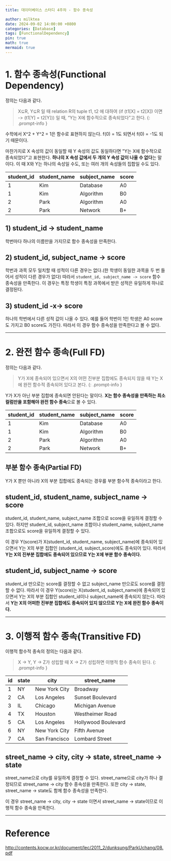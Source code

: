 ```yaml
---
title: 데이터베이스 스터디 4주차 - 함수 종속성

author: milktea
date: 2024-09-02 14:00:00 +0800
categories: [Database]
tags: [FunctionalDependency]
pin: true
math: true
mermaid: true
---
```

# 1. 함수 종속성(Functional Dependency)

정의는 다음과 같다.

> X⊆R, Y⊆R 일 때 relation R의 tuple t1, t2 에 대하여 (if (t1[X] = t2[X]) 이면 -> (t1[Y] = t2[Y])) 일 때, “Y는 X에 함수적으로 종속되었다"고 한다.
{: .prompt-info }

수학에서 X^2 + Y^2 = 1은 함수로 표현하지 않는다.
f(0) = 1도 되면서 f(0) = -1도 되기 때문이다.

마찬가지로 X 속성의 값이 동일할 때 Y 속성의 값도 동일하다면 "Y는 X에 함수적으로 종속되었다"고 표현한다.
**하나의 X 속성 값에서 두 개의 Y 속성 값이 나올 수 없다**는 말이다.
이 때 X와 Y는 하나의 속성일 수도, 또는 여러 개의 속성들의 집합일 수도 있다.

| student_id | student_name | subject_name | score |
|------------|--------------|--------------|-------|
| 1          | Kim          | Database     | A0    |
| 1          | Kim          | Algorithm    | B0    |
| 2          | Park         | Algorithm    | A0    |
| 2          | Park         | Network      | B+    |

## 1) student_id -> student_name

학번마다 하나의 이름만을 가지므로 함수 종속성을 만족한다.

## 2) student_id, subject_name -> score

학번과 과목 모두 일치할 때 성적이 다른 경우는 없다.(한 학생이 동일한 과목을 두 번 들어서 성적이 다른 경우가 없다)
따라서 `student_id, subject_name -> score` 함수 종속성을 만족한다.
이 경우는 특정 학생이 특정 과목에서 받은 성적은 유일하게 하나로 결정된다.

## 3) student_id -x-> score

하나의 학번에서 다른 성적 값이 나올 수 있다.
예를 들어 학번이 1인 학생은 A0 score도 가지고 B0 score도 가진다.
따라서 이 경우 함수 종속성을 만족한다고 볼 수 없다.

---
# 2. 완전 함수 종속(Full FD)

정의는 다음과 같다.

> Y가 X에 종속되어 있으면서 X의 어떤 진부분 집합에도 종속되지 않을 때 Y는 X에 완전 함수적 종속되어 있다고 본다.
{: .prompt-info }

Y가 X가 아닌 부분 집합에 종속되면 안된다는 말이다.
**X는 함수 종속성을 만족하는 최소 컬럼만을 포함해야 완전 함수 종속**으로 볼 수 있다.

| student_id | student_name | subject_name | score |
|------------|--------------|--------------|-------|
| 1          | Kim          | Database     | A0    |
| 1          | Kim          | Algorithm    | B0    |
| 2          | Park         | Algorithm    | A0    |
| 2          | Park         | Network      | B+    |

## 부분 함수 종속(Partial FD)
Y가 X 뿐만 아니라 X의 부분 집합에도 종속되는 경우를 부분 함수적 종속이라고 한다.

## student_id, student_name, subject_name -> score

student_id, student_name, subject_name 조합으로 score을 유일하게 결정할 수 있다.
하지만 student_id, subject_name 조합이나 student_name, subject_name 조합으로도 score을 유일하게 결정할 수 있다.

이 경우 Y(score)가 X(student_id, student_name, subject_name)에 종속되어 있으면서 Y는 X의 부분 집합인 (student_id, subject_score)에도 종속되어 있다.
따라서 **Y는 X의 진부분 집합에도 종속되어 있으므로 Y는 X에 부분 함수 종속이다.**

## student_id, subject_name -> score

student_id 만으로는 score를 결정할 수 없고 subject_name 만으로도 score를 결정할 수 없다.
따라서 이 경우 Y(score)는 X(student_id, subject_name)에 종속되어 있으면서 Y는 X의 부분 집합인 student_id이나 subject_name에 종속되지 않는다.
따라서 **Y는 X의 어떠한 진부분 집합에도 종속되어 있지 않으므로 Y는 X에 완전 함수 종속이다.**

---
# 3. 이행적 함수 종속(Transitive FD)

이행적 함수적 종속의 정의는 다음과 같다.

> X -> Y, Y -> Z가 성립할 때 X -> Z가 성립하면 이행적 함수 종속이 된다.
{: .prompt-info }

| id | state | city          | street_name         |
|----|-------|---------------|---------------------|
| 1  | NY    | New York City | Broadway            |
| 2  | CA    | Los Angeles   | Sunset Boulevard    |
| 3  | IL    | Chicago       | Michigan Avenue     |
| 4  | TX    | Houston       | Westheimer Road     |
| 5  | CA    | Los Angeles   | Hollywood Boulevard |
| 6  | NY    | New York City | Fifth Avenue        |
| 7  | CA    | San Francisco | Lombard Street      |

## street_name -> city, city -> state, street_name -> state

street_name으로 city를 유일하게 결정할 수 있다.
street_name으로 city가 하나 결정되므로 street_name -> city 함수 종속성을 만족한다.
또한 city -> state, street_name -> state도 함께 함수 종속성을 만족한다.

이 경우 street_name -> city, city -> state 이면서 street_name -> state이므로 이행적 함수 종속을 만족한다.

---
# Reference
http://contents.kocw.or.kr/document/lec/2011_2/dunksung/ParkUchang/08.pdf
